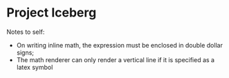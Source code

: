 # Project Iceberg

Notes to self:
* On writing inline math, the expression must be enclosed in double dollar signs;
* The math renderer can only render a vertical line if it is specified as a latex symbol